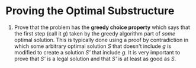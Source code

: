 # Proving the Optimal Substructure

1. Prove that the problem has the **greedy choice property** which says that the first step (call it _g_) taken by the greedy algorithm part of _some_ optimal solution. This is typically done using a proof by contradiction in which some arbitrary optimal solution _S_ that doesn't include _g_ is modified to create a solution _S'_ that include _g_. It is very important to prove that _S'_ is a legal solution and that _S'_ is at least as good as _S_.